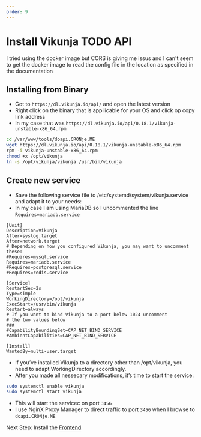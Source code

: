 ```yaml
--- 
order: 9
---
```

# Install Vikunja TODO API

I tried using the docker image but CORS is giving me issus and I can't seem to get the docker image to read the config file in the location as specified in the documentation

## Installing from Binary

- Got to `https://dl.vikunja.io/api/` and open the latest version
- Right click on the binary that is appilicable for your OS and click op copy link address
- In my case that was `https://dl.vikunja.io/api/0.18.1/vikunja-unstable-x86_64.rpm`

```sh
cd /var/www/tools/doapi.CRONje.ME
wget https://dl.vikunja.io/api/0.18.1/vikunja-unstable-x86_64.rpm
rpm -i vikunja-unstable-x86_64.rpm
chmod +x /opt/vikunja
ln -s /opt/vikunja/vikunja /usr/bin/vikunja
```

## Create new service

- Save the following service file to /etc/systemd/system/vikunja.service and adapt it to your needs:
- In my case I am using MariaDB so I uncommented the line `Requires=mariadb.service`
```service
[Unit]
Description=Vikunja
After=syslog.target
After=network.target
# Depending on how you configured Vikunja, you may want to uncomment these:
#Requires=mysql.service
Requires=mariadb.service
#Requires=postgresql.service
#Requires=redis.service

[Service]
RestartSec=2s
Type=simple
WorkingDirectory=/opt/vikunja
ExecStart=/usr/bin/vikunja
Restart=always
# If you want to bind Vikunja to a port below 1024 uncomment
# the two values below
###
#CapabilityBoundingSet=CAP_NET_BIND_SERVICE
#AmbientCapabilities=CAP_NET_BIND_SERVICE

[Install]
WantedBy=multi-user.target
```

- If you’ve installed Vikunja to a directory other than /opt/vikunja, you need to adapt WorkingDirectory accordingly.
- After you made all nessecary modifications, it’s time to start the service:

```sh
sudo systemctl enable vikunja
sudo systemctl start vikunja
```

- This will start the servicec on port `3456`
- I use NginX Proxy Manager to direct traffic to port `3456` when I browse to `doapi.CRONje.ME`

Next Step: Install the [Frontend](vikunjaFrontend.md)

